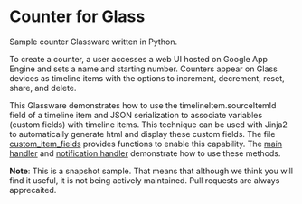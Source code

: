 Counter for Glass
========================

Sample counter Glassware written in Python.

To create a counter, a user accesses a web UI hosted on Google App Engine
and sets a name and starting number. Counters appear on Glass devices as 
timeline items with the options to increment, decrement, reset, share, 
and delete.

This Glassware demonstrates how to use the timelineItem.sourceItemId field 
of a timeline item and JSON serialization to associate variables (custom 
fields) with timeline items. This technique can be used with Jinja2 to 
automatically generate html and display these custom fields. The file 
[custom_item_fields](custom_item_fields.py) provides functions to enable 
this capability. The [main handler](main_handler.py) and 
[notification handler](notify/handler.py) demonstrate how to use these methods.


**Note**: This is a snapshot sample. That means that although we think you will 
find it useful, it is not being actively maintained. Pull requests are always 
apprecaited.
